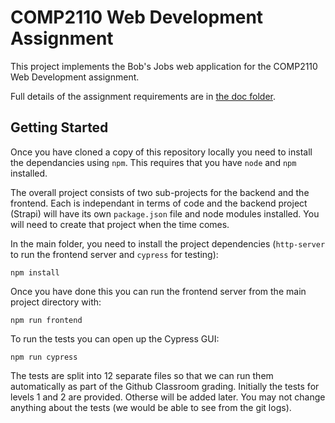 # COMP2110 Web Development Assignment

This project implements the Bob's Jobs web application for the COMP2110 
Web Development assignment.  

Full details of the assignment requirements are in [the doc folder](doc/assignment.md). 

## Getting Started

Once you have cloned a copy of this repository locally you need to install the 
dependancies using `npm`.  This requires that you have `node` and `npm` installed.  

The overall project consists of two sub-projects for the backend and the frontend.
Each is independant in terms of code and the backend project (Strapi) will have
its own `package.json` file and node modules installed.  You will need to create
that project when the time comes.

In the main folder, you need to install the project dependencies (`http-server`
to run the frontend server and `cypress` for testing):

```shell
npm install
```

Once you have done this you can run the frontend server from the main project
directory with:

```shell
npm run frontend
```

To run the tests you can open up the Cypress GUI:

```shell
npm run cypress
```

The tests are split into 12 separate files so that we can run them automatically
as part of the Github Classroom grading.  Initially the tests for levels 1 and 2
are provided.  Otherse will be added later.  You may not change anything about
the tests (we would be able to see from the git logs).

